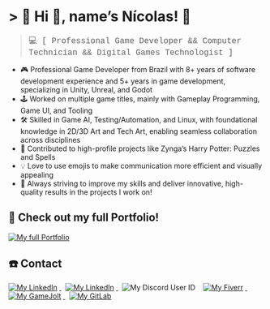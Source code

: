 # > 🌿 Hi 👋, name’s Nícolas! 🌿

> <span style="font-size:16px; font-family:Courier"> 💻 [ Professional Game Developer && Computer Technician && Digital Games Technologist ] </span>

- 🎮 Professional Game Developer from Brazil with 8+ years of software development experience and 5+ years in game development, specializing in Unity, Unreal, and Godot
- 🕹️ Worked on multiple game titles, mainly with Gameplay Programming, Game UI, and Tooling
- 🛠️ Skilled in Game AI, Testing/Automation, and Linux, with foundational knowledge in 2D/3D Art and Tech Art, enabling seamless collaboration across disciplines
- 🔨 Contributed to high-profile projects like Zynga’s Harry Potter: Puzzles and Spells
- 💡 Love to use emojis to make communication more efficient and visually appealing
- 🚀 Always striving to improve my skills and deliver innovative, high-quality results in the projects I work on!

## 🧰 Check out my full Portfolio!
<a href="https://niscolas.github.io/portfolio/">
        <img alt="My full Portfolio" class="base-contact-badge" src="https://img.shields.io/badge/Portfolio_on_Notion-000000?style=for-the-badge&logo=notion&logoColor=white" style="margin-right: 4px;">
</a>

## :telephone: Contact

<p>
    <a href="https://www.linkedin.com/in/niscolas">
        <img alt="My LinkedIn" class="base-contact-badge" src="https://img.shields.io/badge/LinkedIn-0077B5?style=for-the-badge&logo=linkedin&logoColor=white" style="margin-right: 4px;">
    </a>
        &nbsp
    <a href="mailto:niscolas@proton.me">
        <img alt="My LinkedIn" class="base-contact-badge" src="https://img.shields.io/badge/Email_Me!-niscolas@proton.me-6D4AFF?style=for-the-badge&logo=protonmail&logoColor=white" style="margin-right: 4px;">
    </a>
        &nbsp
    <img alt="My Discord User ID" class="base-contact-badge" src="https://img.shields.io/badge/Discord-niscolas_0609-565B65?style=for-the-badge&labelColor=5865F2&logo=discord&logoColor=white" style="margin-right: 4px;">
        &nbsp
    <a href="https://www.fiverr.com/pajamaunicorns">
        <img alt="My Fiverr" class="base-contact-badge" src="https://img.shields.io/badge/Fiverr-1DBF73?style=for-the-badge&logo=fiverr&logoColor=white" style="margin-right: 4px;">
    </a>
        &nbsp
    <a href="https://gamejolt.com/@Bitten-Sweet">
        <img alt="My GameJolt" class="base-contact-badge" src="https://img.shields.io/badge/GameJolt-2F7F6F?style=for-the-badge&logo=gamejolt&logoColor=white" style="margin-right: 4px;">
    </a>
        &nbsp
    <a href="https://gitlab.com/niscolas">
        <img alt="My GitLab" class="base-contact-badge" src="https://img.shields.io/badge/GitLab-330F63?style=for-the-badge&logo=gitlab&logoColor=white" style="margin-right: 4px;">
    </a>
</p>


